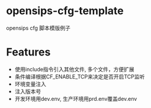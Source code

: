 # opensips-cfg-template

opensips cfg 脚本模版例子

# Features

- 使用include指令引入其他文件, 多个文件，方便扩展
- 条件编译根据CF_ENABLE_TCP来决定是否开启TCP监听
- 环境变量注入
- 注入版本号
- 开发环境用dev.env, 生产环境用prd.env覆盖dev.env
